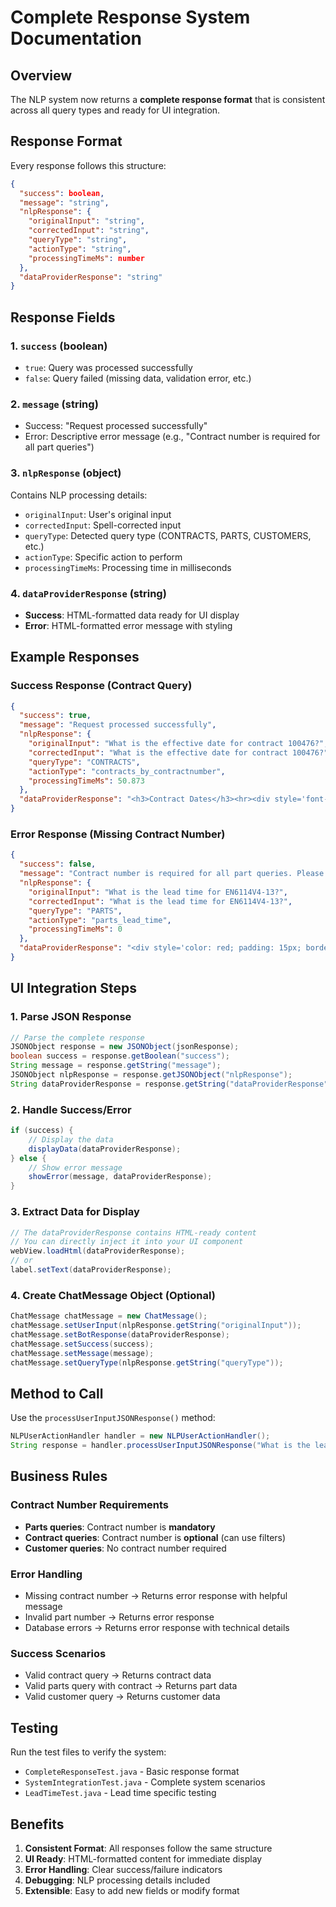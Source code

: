 # Complete Response System Documentation

## Overview
The NLP system now returns a **complete response format** that is consistent across all query types and ready for UI integration.

## Response Format
Every response follows this structure:

```json
{
  "success": boolean,
  "message": "string",
  "nlpResponse": {
    "originalInput": "string",
    "correctedInput": "string", 
    "queryType": "string",
    "actionType": "string",
    "processingTimeMs": number
  },
  "dataProviderResponse": "string"
}
```

## Response Fields

### 1. `success` (boolean)
- `true`: Query was processed successfully
- `false`: Query failed (missing data, validation error, etc.)

### 2. `message` (string)
- Success: "Request processed successfully"
- Error: Descriptive error message (e.g., "Contract number is required for all part queries")

### 3. `nlpResponse` (object)
Contains NLP processing details:
- `originalInput`: User's original input
- `correctedInput`: Spell-corrected input
- `queryType`: Detected query type (CONTRACTS, PARTS, CUSTOMERS, etc.)
- `actionType`: Specific action to perform
- `processingTimeMs`: Processing time in milliseconds

### 4. `dataProviderResponse` (string)
- **Success**: HTML-formatted data ready for UI display
- **Error**: HTML-formatted error message with styling

## Example Responses

### Success Response (Contract Query)
```json
{
  "success": true,
  "message": "Request processed successfully",
  "nlpResponse": {
    "originalInput": "What is the effective date for contract 100476?",
    "correctedInput": "What is the effective date for contract 100476?",
    "queryType": "CONTRACTS",
    "actionType": "contracts_by_contractnumber",
    "processingTimeMs": 50.873
  },
  "dataProviderResponse": "<h3>Contract Dates</h3><hr><div style='font-family: monospace; font-size: 12px;'><div style='margin-bottom: 15px; padding: 10px; border: 1px solid #ccc; border-radius: 5px;'><h4 style='margin: 0 0 10px 0; color: #333;'>Contract 100476</h4><div style='margin-bottom: 5px;'><span style='font-weight: bold; color: #555;'>Effective Date:</span> <span style='color: #000;'>2024-01-01</span></div></div></div>"
}
```

### Error Response (Missing Contract Number)
```json
{
  "success": false,
  "message": "Contract number is required for all part queries. Please provide the contract number for faster results.",
  "nlpResponse": {
    "originalInput": "What is the lead time for EN6114V4-13?",
    "correctedInput": "What is the lead time for EN6114V4-13?",
    "queryType": "PARTS",
    "actionType": "parts_lead_time",
    "processingTimeMs": 0
  },
  "dataProviderResponse": "<div style='color: red; padding: 15px; border: 1px solid #ffc107; border-radius: 5px; background-color: #fff3cd;'><h4 style='color: #856404; margin-top: 0;'>Contract Number Required</h4><p style='color: #856404; margin-bottom: 10px;'>Contract number is required for all part queries. Please provide the contract number for faster results.</p></div>"
}
```

## UI Integration Steps

### 1. Parse JSON Response
```java
// Parse the complete response
JSONObject response = new JSONObject(jsonResponse);
boolean success = response.getBoolean("success");
String message = response.getString("message");
JSONObject nlpResponse = response.getJSONObject("nlpResponse");
String dataProviderResponse = response.getString("dataProviderResponse");
```

### 2. Handle Success/Error
```java
if (success) {
    // Display the data
    displayData(dataProviderResponse);
} else {
    // Show error message
    showError(message, dataProviderResponse);
}
```

### 3. Extract Data for Display
```java
// The dataProviderResponse contains HTML-ready content
// You can directly inject it into your UI component
webView.loadHtml(dataProviderResponse);
// or
label.setText(dataProviderResponse);
```

### 4. Create ChatMessage Object (Optional)
```java
ChatMessage chatMessage = new ChatMessage();
chatMessage.setUserInput(nlpResponse.getString("originalInput"));
chatMessage.setBotResponse(dataProviderResponse);
chatMessage.setSuccess(success);
chatMessage.setMessage(message);
chatMessage.setQueryType(nlpResponse.getString("queryType"));
```

## Method to Call

Use the `processUserInputJSONResponse()` method:

```java
NLPUserActionHandler handler = new NLPUserActionHandler();
String response = handler.processUserInputJSONResponse("What is the lead time for EN6114V4-13?");
```

## Business Rules

### Contract Number Requirements
- **Parts queries**: Contract number is **mandatory**
- **Contract queries**: Contract number is **optional** (can use filters)
- **Customer queries**: No contract number required

### Error Handling
- Missing contract number → Returns error response with helpful message
- Invalid part number → Returns error response
- Database errors → Returns error response with technical details

### Success Scenarios
- Valid contract query → Returns contract data
- Valid parts query with contract → Returns part data
- Valid customer query → Returns customer data

## Testing

Run the test files to verify the system:
- `CompleteResponseTest.java` - Basic response format
- `SystemIntegrationTest.java` - Complete system scenarios
- `LeadTimeTest.java` - Lead time specific testing

## Benefits

1. **Consistent Format**: All responses follow the same structure
2. **UI Ready**: HTML-formatted content for immediate display
3. **Error Handling**: Clear success/failure indicators
4. **Debugging**: NLP processing details included
5. **Extensible**: Easy to add new fields or modify format 